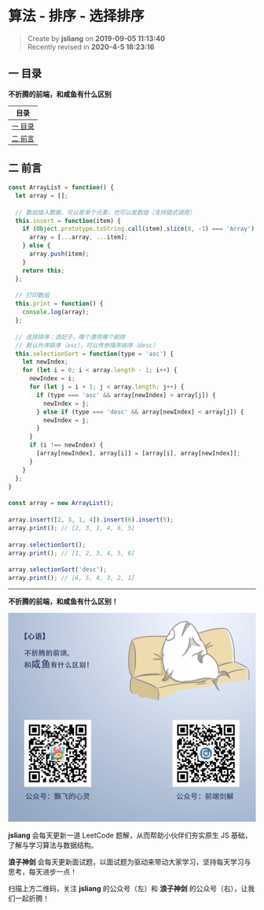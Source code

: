 算法 - 排序 - 选择排序
===

> Create by **jsliang** on **2019-09-05 11:13:40**  
> Recently revised in **2020-4-5 18:23:16**

## <a name="chapter-one" id="chapter-one">一 目录</a>

**不折腾的前端，和咸鱼有什么区别**

| 目录 |
| --- | 
| [一 目录](#chapter-one) | 
| [二 前言](#chapter-two) |

## <a name="chapter-two" id="chapter-two">二 前言</a>



```js
const ArrayList = function() {
  let array = [];

  // 数组插入数据，可以是单个元素，也可以是数组（支持链式调用）
  this.insert = function(item) {
    if (Object.prototype.toString.call(item).slice(8, -1) === 'Array') {
      array = [...array, ...item];
    } else {
      array.push(item);
    }
    return this;
  };

  // 打印数组
  this.print = function() {
    console.log(array);
  };

  // 选择排序：选妃子，哪个漂亮哪个前排
  // 默认升序排序（asc），可以传参降序排序（desc）
  this.selectionSort = function(type = 'asc') {
    let newIndex;
    for (let i = 0; i < array.length - 1; i++) {
      newIndex = i;
      for (let j = i + 1; j < array.length; j++) {
        if (type === 'asc' && array[newIndex] > array[j]) {
          newIndex = j;
        } else if (type === 'desc' && array[newIndex] < array[j]) {
          newIndex = j;
        }
      }
      if (i !== newIndex) {
        [array[newIndex], array[i]] = [array[i], array[newIndex]];
      }
    }
  };
}

const array = new ArrayList();

array.insert([2, 3, 1, 4]).insert(6).insert(5);
array.print(); // [2, 3, 1, 4, 6, 5]

array.selectionSort();
array.print(); // [1, 2, 3, 4, 5, 6]

array.selectionSort('desc');
array.print(); // [6, 5, 4, 3, 2, 1]
```

---

**不折腾的前端，和咸鱼有什么区别！**

![图](../../public-repertory/img/z-index-small.png)

**jsliang** 会每天更新一道 LeetCode 题解，从而帮助小伙伴们夯实原生 JS 基础，了解与学习算法与数据结构。

**浪子神剑** 会每天更新面试题，以面试题为驱动来带动大家学习，坚持每天学习与思考，每天进步一点！

扫描上方二维码，关注 **jsliang** 的公众号（左）和 **浪子神剑** 的公众号（右），让我们一起折腾！

